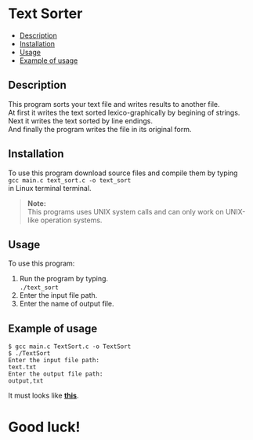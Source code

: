# Text Sorter

* [Description](#Description)   
* [Installation](#Installation)    
* [Usage](#Usage)    
* [Example of usage](#Example-of-usage)   


## Description

This program sorts your text file and writes results to another file.   
At first it writes the text sorted lexico-graphically by begining of strings.   
Next it writes the text sorted by line endings.  
And finally the program writes the file in its original form.



## Installation

To use this program download source files and compile them by typing    
`gcc main.c text_sort.c -o text_sort`     
in Linux terminal terminal. 

> __Note:__  
> This programs uses UNIX system calls and can only work on UNIX-like operation systems.



## Usage

To use this program: 
1. Run the program by typing.   
`./text_sort`   
2. Enter the input file path. 
3. Enter the name of output file.



## Example of usage

    $ gcc main.c TextSort.c -o TextSort
    $ ./TextSort
    Enter the input file path:
    text.txt
    Enter the output file path:
    output,txt

It must looks like **[this](example/ "Example of results")**.



# Good luck!

